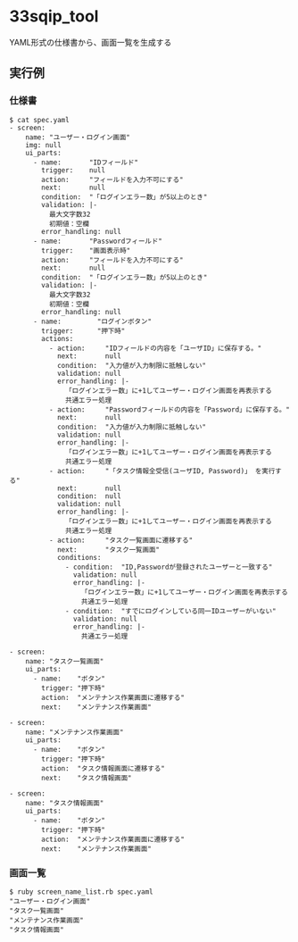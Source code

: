 # 33sqip_tool

YAML形式の仕様書から、画面一覧を生成する

## 実行例

### 仕様書

    $ cat spec.yaml
    - screen:
        name: "ユーザー・ログイン画面"
        img: null
        ui_parts:
          - name:       "IDフィールド"
            trigger:    null
            action:     "フィールドを入力不可にする"
            next:       null
            condition:  "「ログインエラー数」が5以上のとき"
            validation: |-
              最大文字数32
              初期値：空欄
            error_handling: null
          - name:       "Passwordフィールド"
            trigger:    "画面表示時"
            action:     "フィールドを入力不可にする"
            next:       null
            condition:  "「ログインエラー数」が5以上のとき"
            validation: |-
              最大文字数32
              初期値：空欄
            error_handling: null
          - name:         "ログインボタン"
            trigger:      "押下時"
            actions:
              - action:     "IDフィールドの内容を「ユーザID」に保存する。"
                next:       null
                condition:  "入力値が入力制限に抵触しない"
                validation: null
                error_handling: |-
                  「ログインエラー数」に+1してユーザー・ログイン画面を再表示する
                  共通エラー処理
              - action:     "Passwordフィールドの内容を「Password」に保存する。"
                next:       null
                condition:  "入力値が入力制限に抵触しない"
                validation: null
                error_handling: |-
                  「ログインエラー数」に+1してユーザー・ログイン画面を再表示する
                  共通エラー処理
              - action:     "「タスク情報全受信(ユーザID, Password)」 を実行する"
                next:       null
                condition:  null
                validation: null
                error_handling: |-
                  「ログインエラー数」に+1してユーザー・ログイン画面を再表示する
                  共通エラー処理
              - action:     "タスク一覧画面に遷移する"
                next:       "タスク一覧画面"
                conditions:
                  - condition:  "ID,Passwordが登録されたユーザーと一致する"
                    validation: null
                    error_handling: |-
                      「ログインエラー数」に+1してユーザー・ログイン画面を再表示する
                      共通エラー処理
                  - condition:  "すでにログインしている同一IDユーザーがいない"
                    validation: null
                    error_handling: |-
                      共通エラー処理

    - screen:
        name: "タスク一覧画面"
        ui_parts:
          - name:    "ボタン"
            trigger: "押下時"
            action:  "メンテナンス作業画面に遷移する"
            next:    "メンテナンス作業画面"

    - screen:
        name: "メンテナンス作業画面"
        ui_parts:
          - name:    "ボタン"
            trigger: "押下時"
            action:  "タスク情報画面に遷移する"
            next:    "タスク情報画面"

    - screen:
        name: "タスク情報画面"
        ui_parts:
          - name:    "ボタン"
            trigger: "押下時"
            action:  "メンテナンス作業画面に遷移する"
            next:    "メンテナンス作業画面"

### 画面一覧

    $ ruby screen_name_list.rb spec.yaml
    "ユーザー・ログイン画面"
    "タスク一覧画面"
    "メンテナンス作業画面"
    "タスク情報画面"
